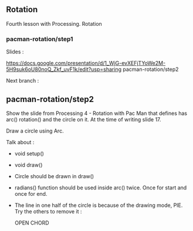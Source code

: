 Rotation
------------------

Fourth lesson with Processing.  Rotation
### pacman-rotation/step1 

Slides : 

https://docs.google.com/presentation/d/1_WjG-evXEFjTYoWe2M-5H9suk6oU80noQ_Zkf_uvF1k/edit?usp=sharing
pacman-rotation/step2
 
Next branch :

pacman-rotation/step2
---

Show the slide from Processing 4 - Rotation with Pac Man that defines has arc() rotation() and the circle on it.
At the time of writing slide 17.

Draw a circle using Arc.

Talk about :

- void setup()
- void draw()

- Circle should be drawn in draw()

- radians() function should be used inside arc() twice.  Once for start and once for end.

- The line in one half of the circle is because of the drawing mode, PIE.  Try the others to remove it :

	OPEN
	CHORD

	